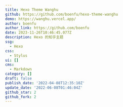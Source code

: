 ```yaml
---
title: Hexo Theme Wanghu
github: https://github.com/boenfu/hexo-theme-wanghu
demo: https://wanghu.vercel.app/
author: boenfu
author_link: https://github.com/boenfu
date: 2023-11-26T10:46:45.077Z
description: Hexo 的知乎主题
ssg:
  - Hexo
css:
  - Stylus
ui: []
cms:
  - Markdown
category: []
draft: false
publish_date: '2022-04-08T12:35:10Z'
update_date: '2022-06-08T01:46:04Z'
github_star: 2
github_fork: 2
---
```

